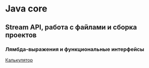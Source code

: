# Java core 

## Stream API, работа с файлами и сборка проектов

### Лямбда-выражения и функциональные интерфейсы

[Калькулятор](https://github.com/ilk07/Calculator/tree/main/src)


